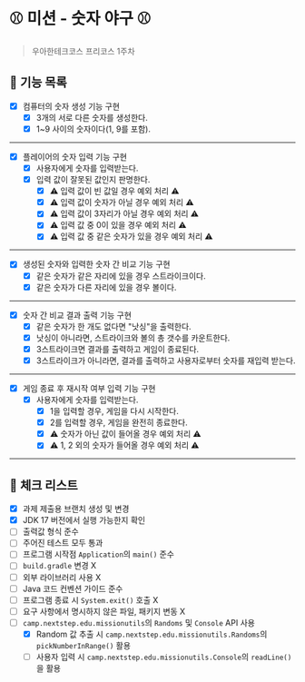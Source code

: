 # ⚾️ 미션 - 숫자 야구 ⚾️

> 우아한테크코스 프리코스 1주차

## 🚀 기능 목록

- [X] 컴퓨터의 숫자 생성 기능 구현
    - [X] 3개의 서로 다른 숫자를 생성한다.
    - [X] 1~9 사이의 숫자이다(1, 9를 포함).

---

- [X] 플레이어의 숫자 입력 기능 구현
    - [X] 사용자에게 숫자를 입력받는다.
    - [X] 입력 값이 잘못된 값인지 판명한다.
        - [X] ⚠️ 입력 값이 빈 값일 경우 예외 처리 ⚠️
        - [X] ⚠️ 입력 값이 숫자가 아닐 경우 예외 처리 ⚠️
        - [X] ⚠️ 입력 값이 3자리가 아닐 경우 예외 처리 ⚠️
        - [X] ⚠️ 입력 값 중 0이 있을 경우 예외 처리 ⚠️
        - [X] ⚠️ 입력 값 중 같은 숫자가 있을 경우 예외 처리 ⚠️

---

- [X] 생성된 숫자와 입력한 숫자 간 비교 기능 구현
    - [X] 같은 숫자가 같은 자리에 있을 경우 스트라이크이다.
    - [X] 같은 숫자가 다른 자리에 있을 경우 볼이다.

---

- [X] 숫자 간 비교 결과 출력 기능 구현
    - [X] 같은 숫자가 한 개도 없다면 "낫싱"을 출력한다.
    - [X] 낫싱이 아니라면, 스트라이크와 볼의 총 갯수를 카운트한다.
    - [X] 3스트라이크면 결과를 출력하고 게임이 종료된다.
    - [X] 3스트라이크가 아니라면, 결과를 출력하고 사용자로부터 숫자를 재입력 받는다.

---

- [X] 게임 종료 후 재시작 여부 입력 기능 구현
    - [X] 사용자에게 숫자를 입력받는다.
        - [X] 1을 입력할 경우, 게임을 다시 시작한다.
        - [X] 2를 입력할 경우, 게임을 완전히 종료한다.
        - [X] ⚠️ 숫자가 아닌 값이 들어올 경우 예외 처리 ⚠️
        - [X] ⚠️ 1, 2 외의 숫자가 들어올 경우 예외 처리 ⚠️

---

## 🚨 체크 리스트

- [X] 과제 제출용 브랜치 생성 및 변경
- [X] JDK 17 버전에서 실행 가능한지 확인
- [ ] 출력값 형식 준수
- [ ] 주어진 테스트 모두 통과
- [ ] 프로그램 시작점 `Application`의 `main()` 준수
- [ ] `build.gradle` 변경 X
- [ ] 외부 라이브러리 사용 X
- [ ] Java 코드 컨벤션 가이드 준수
- [ ] 프로그램 종료 시 `System.exit()` 호출 X
- [ ] 요구 사항에서 명시하지 않은 파일, 패키지 변동 X
- [ ] `camp.nextstep.edu.missionutils`의 `Randoms` 및 `Console` API 사용
    - [X] Random 값 추출 시 `camp.nextstep.edu.missionutils.Randoms`의 `pickNumberInRange()` 활용
    - [ ] 사용자 입력 시 `camp.nextstep.edu.missionutils.Console`의 `readLine()`을 활용